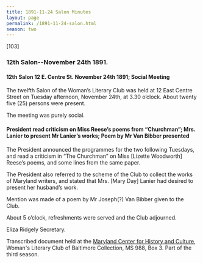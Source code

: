```yaml
---
title: 1891-11-24 Salon Minutes
layout: page
permalink: /1891-11-24-salon.html
season: two
---
```

[103] 

### 12th Salon--November 24th 1891.

#### 12th Salon 12 E. Centre St. November 24th 1891; Social Meeting

The twelfth Salon of the Woman’s Literary Club was held at 12 East Centre Street on Tuesday afternoon, November 24th, at 3.30 o’clock. About twenty five (25) persons were present.

The meeting was purely social.

#### President read criticism on Miss Reese’s poems from “Churchman”; Mrs. Lanier to present Mr Lanier’s works; Poem by Mr Van Bibber presented

The President announced the programmes for the two following Tuesdays, and read a criticism in “The Churchman” on Miss [Lizette Woodworth] Reese’s poems, and some lines from the same paper.

The President also referred to the scheme of the Club to collect the works of Maryland writers, and stated that Mrs. [Mary Day] Lanier had desired to present her husband’s work.

Mention was made of a poem by Mr Joseph(?) Van Bibber given to the Club.

About 5 o’clock, refreshments were served and the Club adjourned.

Eliza Ridgely
Secretary.

Transcribed document held at the [Maryland Center for History and Culture](http://mdhs.org/), Woman's Literary Club of Baltimore Collection, MS 988, Box 3. Part of the third season.